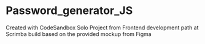 # Password_generator_JS
Created with CodeSandbox
Solo Project from Frontend development path at Scrimba
build based on the provided mockup from Figma
